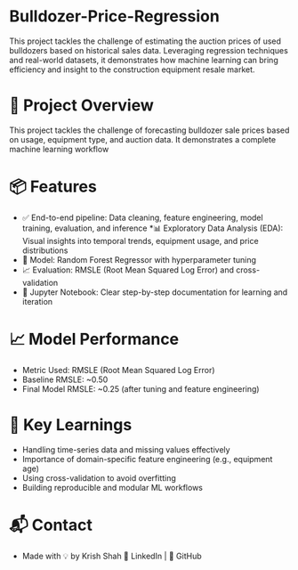# Bulldozer-Price-Regression
This project tackles the challenge of estimating the auction prices of used bulldozers based on historical sales data. Leveraging regression techniques and real-world datasets, it demonstrates how machine learning can bring efficiency and insight to the construction equipment resale market.

# 🚀 Project Overview
This project tackles the challenge of forecasting bulldozer sale prices based on usage, equipment type, and auction data. It demonstrates a complete machine learning workflow

# 📦 Features
* ✅ End-to-end pipeline: Data cleaning, feature engineering, model training, evaluation, and inference
*📊 Exploratory Data Analysis (EDA): Visual insights into temporal trends, equipment usage, and price distributions
* 🧠 Model: Random Forest Regressor with hyperparameter tuning
* 📈 Evaluation: RMSLE (Root Mean Squared Log Error) and cross-validation
* 📁 Jupyter Notebook: Clear step-by-step documentation for learning and iteration

# 📈 Model Performance
* Metric Used: RMSLE (Root Mean Squared Log Error)
* Baseline RMSLE: ~0.50
* Final Model RMSLE: ~0.25 (after tuning and feature engineering)

# 🧠 Key Learnings
* Handling time-series data and missing values effectively
* Importance of domain-specific feature engineering (e.g., equipment age)
* Using cross-validation to avoid overfitting
* Building reproducible and modular ML workflows

# 📬 Contact
* Made with 💡 by Krish Shah 📧 LinkedIn | 🐙 GitHub
